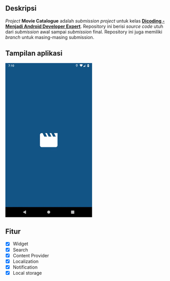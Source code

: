 ## Deskripsi

_Project_ __Movie Catalogue__ adalah _submission project_ untuk kelas [__Dicoding - Menjadi Android Developer Expert__](https://www.dicoding.com/academies/14/). Repository ini berisi _source code_ utuh dari _submission_ awal sampai _submission_ final. 
Repository ini juga memiliki _branch_ untuk masing-masing submission.

## Tampilan aplikasi

<img src="./screenshots/main.gif">

## Fitur

- [x] Widget
- [x] Search
- [x] Content Provider
- [x] Localization
- [x] Notification
- [x] Local storage